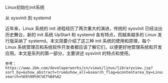 Linux初始化init系统

从 sysvinit 到 systemd

近年来，Linux 系统的 init 进程经历了两次重大的演进，传统的 sysvinit 已经淡出历史舞台，新的 init 系统 UpStart 和 systemd 各有特点，而越来越多的 Linux 发行版采纳了 systemd。本文简要介绍了这三种 init 系统的使用和原理，每个 Linux 系统管理员和系统软件开发者都应该了解它们，以便更好地管理系统和开发应用。本文是系列的第一部分，主要讲述 sysvinit 的特点和使用。

```
参考：
https://www.ibm.com/developerworks/cn/views/linux/libraryview.jsp?sort_by=&show_abstract=true&show_all=&search_flag=&contentarea_by=Linux&search_by=%E6%B5%85%E6%9E%90+Linux+%E5%88%9D%E5%A7%8B%E5%8C%96+init+%E7%B3%BB%E7%BB%9F&topic_by=-1&type_by=%E6%89%80%E6%9C%89%E7%B1%BB%E5%88%AB&ibm-search=%E6%90%9C%E7%B4%A2
```